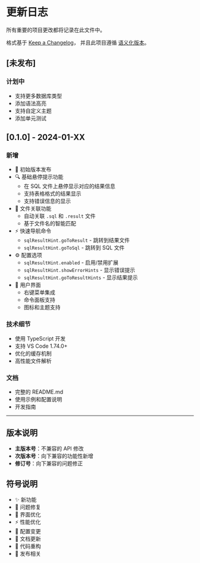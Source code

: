 # 更新日志

所有重要的项目更改都将记录在此文件中。

格式基于 [Keep a Changelog](https://keepachangelog.com/zh-CN/1.0.0/)，
并且此项目遵循 [语义化版本](https://semver.org/spec/v2.0.0.html)。

## [未发布]

### 计划中
- 支持更多数据库类型
- 添加语法高亮
- 支持自定义主题
- 添加单元测试

## [0.1.0] - 2024-01-XX

### 新增
- 🎉 初始版本发布
- 🔍 基础悬停提示功能
  - 在 SQL 文件上悬停显示对应的结果信息
  - 支持表格格式的结果显示
  - 支持错误信息的显示
- 🔗 文件关联功能
  - 自动关联 `.sql` 和 `.result` 文件
  - 基于文件名的智能匹配
- ⚡ 快速导航命令
  - `sqlResultHint.goToResult` - 跳转到结果文件
  - `sqlResultHint.goToSql` - 跳转到 SQL 文件
- ⚙️ 配置选项
  - `sqlResultHint.enabled` - 启用/禁用扩展
  - `sqlResultHint.showErrorHints` - 显示错误提示
  - `sqlResultHint.goToResultHints` - 显示结果提示
- 🎨 用户界面
  - 右键菜单集成
  - 命令面板支持
  - 图标和主题支持

### 技术细节
- 使用 TypeScript 开发
- 支持 VS Code 1.74.0+
- 优化的缓存机制
- 高性能文件解析

### 文档
- 完整的 README.md
- 使用示例和配置说明
- 开发指南

---

## 版本说明

- **主版本号**：不兼容的 API 修改
- **次版本号**：向下兼容的功能性新增
- **修订号**：向下兼容的问题修正

## 符号说明

- ✨ 新功能
- 🐛 问题修复
- 💄 界面优化
- ⚡ 性能优化
- 🔧 配置变更
- 📝 文档更新
- 🎨 代码重构
- 🚀 发布相关
